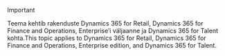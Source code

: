 > [!IMPORTANT]
> <span data-ttu-id="7e988-101">Teema kehtib rakenduste Dynamics 365 for Retail, Dynamics 365 for Finance and Operations, Enterprise’i väljaanne ja Dynamics 365 for Talent kohta.</span><span class="sxs-lookup"><span data-stu-id="7e988-101">This topic applies to Dynamics 365 for Retail, Dynamics 365 for Finance and Operations, Enterprise edition, and Dynamics 365 for Talent.</span></span>
